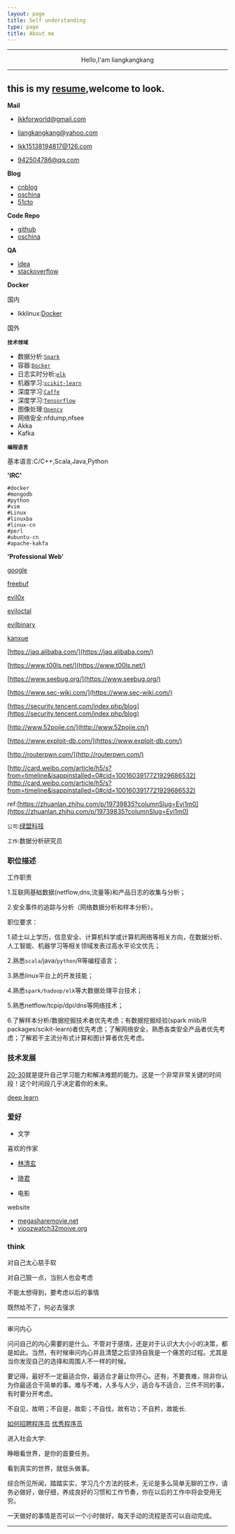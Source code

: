 ```yaml
---
layout: page
title: Self understanding
type: page
title: About me
---
```


---

<center> Hello,I'am liangkangkang</center>

---
this is my [resume](https://lkkandsyf.github.io/2016/10/15/Resume),welcome to look.
---

**Mail**

+ [lkkforworld@gmail.com](https://mail.google.com)

+ [liangkangkang@yahoo.com](https://login.yahoo.com/?.src=ym&.intl=us&.lang=en-US&.done=https%3a//mail.yahoo.com)

+ [lkk15138194817@126.com](http://mail.126.com/)

+ [942504786@qq.com](https://en.mail.qq.com/cgi-bin/loginpage)

**Blog**

+ [cnblog](http://www.cnblogs.com/lkkandsyf)
+ [oschina](https://my.oschina.net/liangkangkang)
+ [51cto](http://home.51cto.com/space?uid=9004348)

**Code Repo**

+ [github](http://lkkandsyf.github.com)
+ [oschina](http://git.oschina.net/lkk_gczx)

**QA**

 + [idea](https://samebug.io/)
 + [stackoverflow](http://stackoverflow.com/)


**Docker**

国内

 + lkklinux:[Docker](https://dashboard.daocloud.io/)

国外


**`技术领域`**

 + 数据分析:[`Spark`](https://apache.spark.org)
 + 容器:[`Docker`](http://www.docker.com/)
 + 日志实时分析:[`elk`](https://www.elastic.co/products)
 + 机器学习:[`scikit-learn`](http://scikit-learn.org/)
 + 深度学习:[`Caffe`](http://caffe.berkeleyvision.org/)
 + 深度学习:[`Tensorflow`](https://www.tensorflow.org/)
 + 图像处理:[`Opencv`](http://opencv.org)
 + 网络安全:nfdump,nfsee
 + Akka
 + Kafka


**`编程语言`**

基本语言:C/C++,Scala,Java,Python


**'IRC'**

```
#docker
#mongodb
#python
#vim
#Linux
#linuxba
#linux-cn
#perl
#ubuntu-cn
#apache-kakfa
```

**'Professional Web'**

[google](http:google.com)

[freebuf](http://www.freebuf.com/)

[evil0x](http://www.evil0x.com/)

[eviloctal](https://forum.eviloctal.com/)

[evilbinary](http://evilbinary.org/)

[kanxue](http://www.kanxue.com/)

[https://jaq.alibaba.com/](https://jaq.alibaba.com/)

[https://www.t00ls.net/](https://www.t00ls.net/)

[https://www.seebug.org/](https://www.seebug.org/)

[https://www.sec-wiki.com/](https://www.sec-wiki.com/)

[https://security.tencent.com/index.php/blog](https://security.tencent.com/index.php/blog)

[http://www.52pojie.cn/](http://www.52pojie.cn/)

[https://www.exploit-db.com/](https://www.exploit-db.com/)

[http://routerpwn.com/](http://routerpwn.com/)

[http://card.weibo.com/article/h5/s?from=timeline&isappinstalled=0#cid=1001603917721929686532](http://card.weibo.com/article/h5/s?from=timeline&isappinstalled=0#cid=1001603917721929686532)

ref:[https://zhuanlan.zhihu.com/p/19739835?columnSlug=Evi1m0](https://zhuanlan.zhihu.com/p/19739835?columnSlug=Evi1m0)



`公司`:[绿盟科技](https://nsfocusglobal.com/)

`工作`:数据分析研究员

### 职位描述

工作职责

1.互联网基础数据(netflow,dns,流量等)和产品日志的收集与分析；

2.安全事件的追踪与分析（网络数据分析和样本分析）。

职位要求：

1.硕士以上学历，信息安全、计算机科学或计算机网络等相关方向，在数据分析、人工智能、机器学习等相关领域发表过高水平论文优先；

2.熟悉`scala`/java/`python`/R等编程语言；

3.熟悉linux平台上的开发技能；

4.熟悉`spark/hadoop/elk`等大数据处理平台技术；

5.熟悉netflow/tcpip/dpi/dns等网络技术；

6.了解样本分析/数据挖掘技术者优先考虑；有数据挖掘经验(spark mlib/R packages/scikit-learn)者优先考虑；了解网络安全，熟悉各类安全产品者优先考虑；了解若干主流分布式计算和图计算者优先考虑。


### 技术发展

[20-30](http://coolshell.cn/articles/17583.html)就是提升自己学习能力和解决难题的能力。这是一个非常非常关键的时间段！这个时间段几乎决定着你的未来。

[deep learn](http://coolshell.cn/articles/4990.html)



### 爱好
 + 文学

喜欢的作家

 + [林清玄](http://www.xiexingcun.com/linqingxuan/)

 + [琦君](http://www.yooread.com/8/3341/)

 + 电影

website

 + [megasharemovie.net](http://megasharemovie.net/movie)
 + [vioozwatch32moive.org](http://vioozwatch32moive.org)

### think

对自己太心慈手软

对自己狠一点，当别人也会考虑

不能太想得到，要考虑以后的事情

既然给不了，何必去强求

---
审问内心

问问自己的内心需要的是什么。不管对于感情，还是对于认识大大小小的决策，都是如此。当然，有时候审问内心并且清楚之后坚持自我是一个痛苦的过程。尤其是当你发现自己的选择和周围人不一样的时候。

要记得，最好不一定最适合你，最适合才最让你开心。还有，不要畏难，除非你认为你最适合干简单的事。难与不难，人多与人少，适合与不适合，三件不同的事，有时要分开考虑。

不自见，故明；不自是，故彰；不自伐，故有功；不自矜，故能长.

[如何招聘程序员](http://blog.csdn.net/haoel/article/details/6338025)
[优秀程序员](http://blog.csdn.net/haoel/article/details/4013883)

进入社会大学:

睁眼看世界，是你的首要任务。

看到真实的世界，就低头做事。

综合所见所闻，踏踏实实，学习几个方法的技术，无论是多么简单无聊的工作，请务必做好，做仔细，养成良好的习惯和工作节奏，你在以后的工作中将会受用无穷。

一天做好的事情是否可以一个小时做好，每天手动的流程是否可以自动完成。

---
